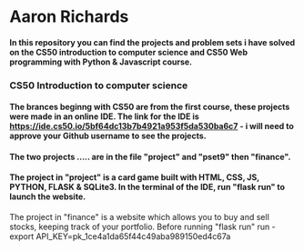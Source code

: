 # Aaron Richards

#### In this repository you can find the projects and problem sets i have solved on the CS50 introduction to computer science and CS50 Web programming with Python & Javascript course.

### CS50 Introduction to computer science

#### The brances beginng with CS50 are from the first course, these projects were made in an online IDE. The link for the IDE is https://ide.cs50.io/5bf64dc13b7b4921a953f5da530ba6c7 - i will need to approve your Github username to see the projects. 

#### The two projects ..... are in the file "project" and "pset9" then "finance".
#### The project in "project" is a card game built with HTML, CSS, JS, PYTHON, FLASK & SQLite3. In the terminal of the IDE, run "flask run" to launch the website. 

The project in "finance" is a website which allows you to buy and sell stocks, keeping track of your portfolio. Before running "flask run" run - export API_KEY=pk_1ce4a1da65f44c49aba989150ed4c67a
 
